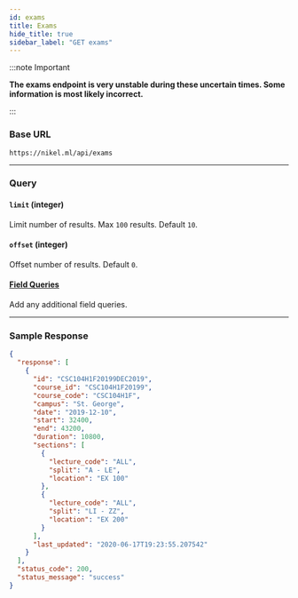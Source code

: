 ```yaml
---
id: exams
title: Exams
hide_title: true
sidebar_label: "GET exams"
---
```


:::note Important

**The exams endpoint is very unstable during these uncertain times. Some information is most likely incorrect.**

:::

### Base URL

```
https://nikel.ml/api/exams
```

---

### Query

#### `limit` (integer)

Limit number of results. Max `100` results. Default `10`.

#### `offset` (integer)

Offset number of results. Default `0`.

#### [Field Queries](query_guide)

Add any additional field queries.

---

### Sample Response

```json title="https://nikel.ml/api/exams?course_code=csc&limit=1"
{
  "response": [
    {
      "id": "CSC104H1F20199DEC2019",
      "course_id": "CSC104H1F20199",
      "course_code": "CSC104H1F",
      "campus": "St. George",
      "date": "2019-12-10",
      "start": 32400,
      "end": 43200,
      "duration": 10800,
      "sections": [
        {
          "lecture_code": "ALL",
          "split": "A - LE",
          "location": "EX 100"
        },
        {
          "lecture_code": "ALL",
          "split": "LI - ZZ",
          "location": "EX 200"
        }
      ],
      "last_updated": "2020-06-17T19:23:55.207542"
    }
  ],
  "status_code": 200,
  "status_message": "success"
}
```